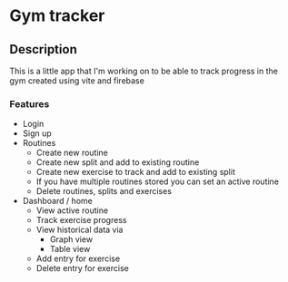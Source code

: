 # Gym tracker
## Description
This is a little app that I'm working on to be able to track progress in the gym created using vite and firebase

### Features
* Login
* Sign up
* Routines
  * Create new routine
  * Create new split and add to existing routine
  * Create new exercise to track and add to existing split
  * If you have multiple routines stored you can set an active routine
  * Delete routines, splits and exercises
* Dashboard / home
  * View active routine
  * Track exercise progress
  * View historical data via
    * Graph view
    * Table view
  * Add entry for exercise
  * Delete entry for exercise



